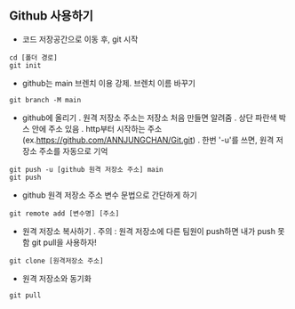 ## Github 사용하기

- 코드 저장공간으로 이동 후, git 시작

```
cd [폴더 경로]
git init
```

- github는 main 브렌치 이용 강제. 브렌치 이름 바꾸기

```
git branch -M main
```

- github에 올리기
. 원격 저장소 주소는 저장소 처음 만들면 알려줌
. 상단 파란색 박스 안에 주소 있음
. http부터 시작하는 주소
  (ex.https://github.com/ANNJUNGCHAN/Git.git)
. 한번 '-u'를 쓰면, 원격 저장소 주소를 자동으로 기억

```
git push -u [github 원격 저장소 주소] main
git push
```

- github 원격 저장소 주소 변수 문법으로 간단하게 하기

```
git remote add [변수명] [주소]
```

- 원격 저장소 복사하기
. 주의 : 원격 저장소에 다른 팀원이 push하면 내가 push 못함
         git pull을 사용하자!

```
git clone [원격저장소 주소]
```

- 원격 저장소와 동기화

```
git pull
```


